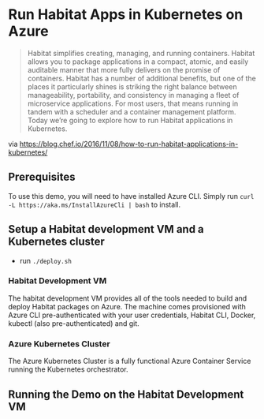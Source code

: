 # Run Habitat Apps in Kubernetes on Azure

> Habitat simplifies creating, managing, and running containers. Habitat allows you to 
package applications in a compact, atomic, and easily auditable manner that more fully 
delivers on the promise of containers. Habitat has a number of additional benefits, 
but one of the places it particularly shines is striking the right balance between 
manageability, portability, and consistency in managing a fleet of microservice 
applications. For most users, that means running in tandem with a scheduler and a 
container management platform. Today we’re going to explore how to run Habitat 
applications in Kubernetes.

via https://blog.chef.io/2016/11/08/how-to-run-habitat-applications-in-kubernetes/

## Prerequisites
To use this demo, you will need to have installed Azure CLI. Simply run `curl -L https://aka.ms/InstallAzureCli | bash` to install.

## Setup a Habitat development VM and a Kubernetes cluster
- run `./deploy.sh`

### Habitat Development VM
The habitat development VM provides all of the tools needed to build and deploy Habitat
packages on Azure. The machine comes provisioned with Azure CLI pre-authenticated with your
user credentials, Habitat CLI, Docker, kubectl (also pre-authenticated) and git.

### Azure Kubernetes Cluster
The Azure Kubernetes Cluster is a fully functional Azure Container Service running the
Kubernetes orchestrator.

## Running the Demo on the Habitat Development VM
